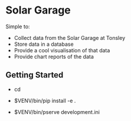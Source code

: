 Solar Garage
============

Simple to:

- Collect data from the Solar Garage at Tonsley
- Store data in a database
- Provide a cool visualisation of that data
- Provide chart reports of the data



Getting Started
---------------

- cd <directory containing this file>

- $VENV/bin/pip install -e .

- $VENV/bin/pserve development.ini


